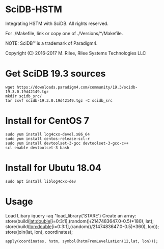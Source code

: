 
# SciDB-HSTM

Integrating HSTM with SciDB. All rights reserved.

For ./Makefile, link or copy one of ./Versions/*/Makefile.

NOTE: SciDB™ is a trademark of Paradigm4.

Copyright (C) 2016-2017 M. Rilee, Rilee Systems Technologies LLC


# Get SciDB 19.3 sources 
    wget https://downloads.paradigm4.com/community/19.3/scidb-19.3.0.19d42149.tgz
    mkdir scidb_src/
    tar zxvf scidb-19.3.0.19d42149.tgz -C scidb_src 

# Install for CentOS 7
    sudo yum install log4cxx-devel.x86_64
    sudo yum install centos-release-scl-r
    sudo yum install devtoolset-3-gcc devtoolset-3-gcc-c++
    scl enable devtoolset-3 bash
    
# Install for Ubutu 18.04
    sudo apt install liblog4cxx-dev

# Usage
Load Libary
    iquery -aq "load_library('STARE')
Create an array:     
    store(build(<lat:double>[i=0:3:1],(random()/2147483647.0-0.5)*180), lat);
    store(build(<lon:double>[i=0:3:1],(random()/2147483647.0-0.5)*360), lon));    
    store(join(lat, lon), coordinates);
    
    apply(coordinates, hstm, symbol(hstmFromLevelLatLon(12,lat, lon)));
